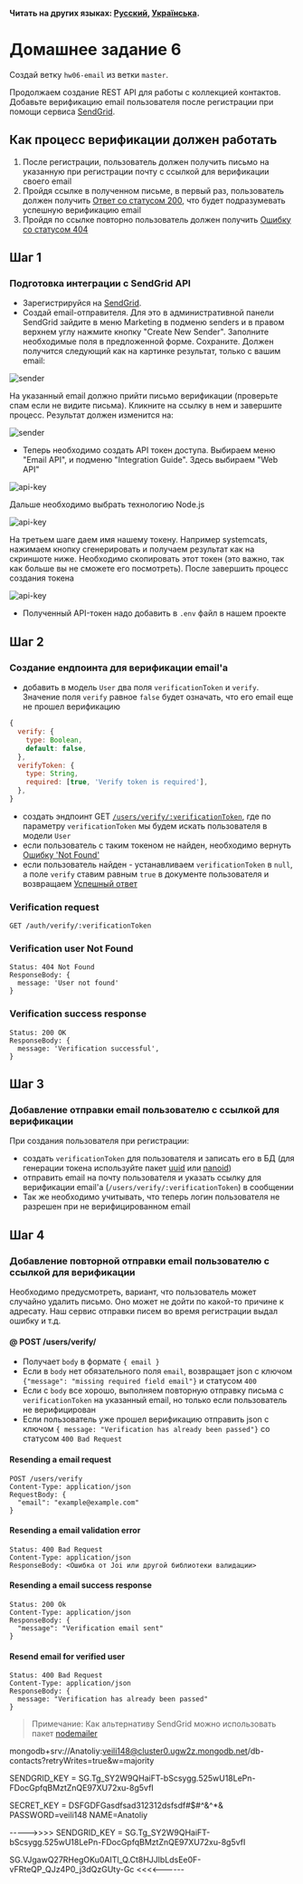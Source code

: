 **Читать на других языках: [Русский](README.md), [Українська](README.ua.md).**

# Домашнее задание 6

Создай ветку `hw06-email` из ветки `master`.

Продолжаем создание REST API для работы с коллекцией контактов. Добавьте верификацию email пользователя после регистрации при помощи сервиса [SendGrid](https://sendgrid.com/).

## Как процесс верификации должен работать

1. После регистрации, пользователь должен получить письмо на указанную при регистрации почту с ссылкой для верификации своего email
2. Пройдя ссылке в полученном письме, в первый раз, пользователь должен получить [Ответ со статусом 200](#verification-success-response), что будет подразумевать успешную верификацию email
3. Пройдя по ссылке повторно пользователь должен получить [Ошибку со статусом 404](#verification-user-not-found)

## Шаг 1

### Подготовка интеграции с SendGrid API

- Зарегистрируйся на [SendGrid](https://sendgrid.com/).
- Создай email-отправителя. Для это в административной панели SendGrid зайдите в меню Marketing в подменю senders и в правом верхнем углу нажмите кнопку "Create New Sender". Заполните необходимые поля в предложенной форме. Сохраните. Должен получится следующий как на картинке результат, только с вашим email:

![sender](sender-not-verify.png)

На указанный email должно прийти письмо верификации (проверьте спам если не видите письма). Кликните на ссылку в нем и завершите процесс. Результат должен изменится на:

![sender](sender-verify.png)

- Теперь необходимо создать API токен доступа. Выбираем меню "Email API", и подменю "Integration Guide". Здесь выбираем "Web API"

![api-key](web-api.png)

Дальше необходимо выбрать технологию Node.js

![api-key](node.png)

На третьем шаге даем имя нашему токену. Например systemcats, нажимаем кнопку сгенерировать и получаем результат как на скриншоте ниже. Необходимо скопировать этот токен (это важно, так как больше вы не сможете его посмотреть). После завершить процесс создания токена

![api-key](api-key.png)

- Полученный API-токен надо добавить в `.env` файл в нашем проекте

## Шаг 2

### Создание ендпоинта для верификации email'а

- добавить в модель `User` два поля `verificationToken` и `verify`. Значение поля `verify` равное `false` будет означать, что его email еще не прошел верификацию

```js
{
  verify: {
    type: Boolean,
    default: false,
  },
  verifyToken: {
    type: String,
    required: [true, 'Verify token is required'],
  },
}
```

- создать эндпоинт GET [`/users/verify/:verificationToken`](#verification-request), где по параметру `verificationToken` мы будем искать пользователя в модели `User`
- если пользователь с таким токеном не найден, необходимо вернуть [Ошибку 'Not Found'](#verification-user-not-found)
- если пользователь найден - устанавливаем `verificationToken` в `null`, а поле `verify` ставим равным `true` в документе пользователя и возвращаем [Успешный ответ](#verification-success-response)

### Verification request

```shell
GET /auth/verify/:verificationToken
```

### Verification user Not Found

```shell
Status: 404 Not Found
ResponseBody: {
  message: 'User not found'
}
```

### Verification success response

```shell
Status: 200 OK
ResponseBody: {
  message: 'Verification successful',
}
```

## Шаг 3

### Добавление отправки email пользователю с ссылкой для верификации

При создания пользователя при регистрации:

- создать `verificationToken` для пользователя и записать его в БД (для генерации токена используйте пакет [uuid](https://www.npmjs.com/package/uuid) или [nanoid](https://www.npmjs.com/package/nanoid))
- отправить email на почту пользователя и указать ссылку для верификации email'а (`/users/verify/:verificationToken`) в сообщении
- Так же необходимо учитывать, что теперь логин пользователя не разрешен при не верифицированном email

## Шаг 4

### Добавление повторной отправки email пользователю с ссылкой для верификации

Необходимо предусмотреть, вариант, что пользователь может случайно удалить письмо. Оно может не дойти по какой-то причине к адресату. Наш сервис отправки писем во время регистрации выдал ошибку и т.д.

#### @ POST /users/verify/

- Получает `body` в формате `{ email }`
- Если в `body` нет обязательного поля `email`, возвращает json с ключом `{"message": "missing required field email"}` и статусом `400`
- Если с `body` все хорошо, выполняем повторную отправку письма с `verificationToken` на указанный email, но только если пользователь не верифицирован
- Если пользователь уже прошел верификацию отправить json с ключом `{ message: "Verification has already been passed"}` со статусом `400 Bad Request`

#### Resending a email request

```shell
POST /users/verify
Content-Type: application/json
RequestBody: {
  "email": "example@example.com"
}
```

#### Resending a email validation error

```shell
Status: 400 Bad Request
Content-Type: application/json
ResponseBody: <Ошибка от Joi или другой библиотеки валидации>
```

#### Resending a email success response

```shell
Status: 200 Ok
Content-Type: application/json
ResponseBody: {
  "message": "Verification email sent"
}
```

#### Resend email for verified user

```shell
Status: 400 Bad Request
Content-Type: application/json
ResponseBody: {
  message: "Verification has already been passed"
}
```

> Примечание: Как альтернативу SendGrid можно использовать пакет [nodemailer](https://www.npmjs.com/package/nodemailer)

mongodb+srv://Anatoliy:veili148@cluster0.ugw2z.mongodb.net/db-contacts?retryWrites=true&w=majority

SENDGRID_KEY = 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

SECRET_KEY = DSFGDFGasdfsad312312dsfsdf#$#^&^*&
PASSWORD=veili148
NAME=Anatoliy



----->>>> SENDGRID_KEY = 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 

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   <<<<------